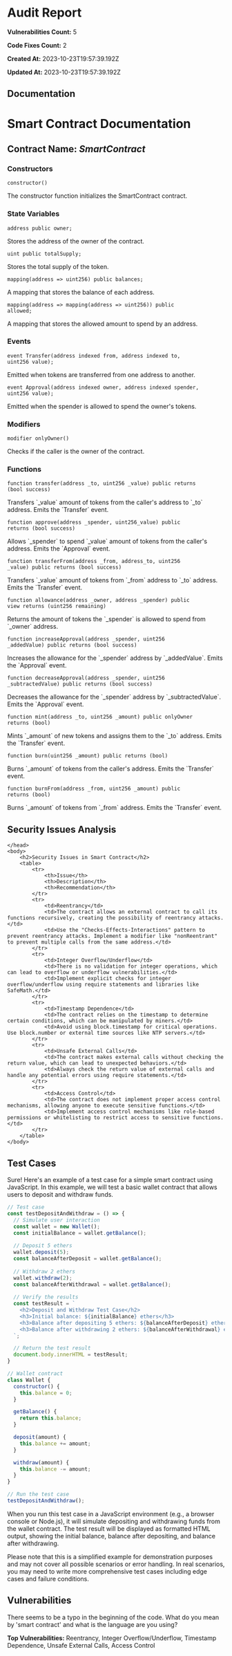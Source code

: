 # Audit Report

**Vulnerabilities Count:** 5

**Code Fixes Count:** 2

**Created At:** 2023-10-23T19:57:39.192Z

**Updated At:** 2023-10-23T19:57:39.192Z

## Documentation

<div><!DOCTYPE html>
<html>
<head>
</head>
<body>

<h1>Smart Contract Documentation</h1>

<h2>Contract Name: <em>SmartContract</em></h2>

<h3>Constructors</h3>

<code>constructor()</code>
<p>The constructor function initializes the SmartContract contract.</p>

<h3>State Variables</h3>

<code>address public owner;</code>
<p>Stores the address of the owner of the contract.</p>

<code>uint public totalSupply;</code>
<p>Stores the total supply of the token.</p>

<code>mapping(address => uint256) public balances;</code>
<p>A mapping that stores the balance of each address.</p>

<code>mapping(address => mapping(address => uint256)) public allowed;</code>
<p>A mapping that stores the allowed amount to spend by an address.</p>

<h3>Events</h3>

<code>event Transfer(address indexed from, address indexed to, uint256 value);</code>
<p>Emitted when tokens are transferred from one address to another.</p>

<code>event Approval(address indexed owner, address indexed spender, uint256 value);</code>
<p>Emitted when the spender is allowed to spend the owner's tokens.</p>

<h3>Modifiers</h3>

<code>modifier onlyOwner()</code>
<p>Checks if the caller is the owner of the contract.</p>

<h3>Functions</h3>

<code>function transfer(address _to, uint256 _value) public returns (bool success)</code>
<p>Transfers `_value` amount of tokens from the caller's address to `_to` address. Emits the `Transfer` event.</p>

<code>function approve(address _spender, uint256_value) public returns (bool success)</code>
<p>Allows `_spender` to spend `_value` amount of tokens from the caller's address. Emits the `Approval` event.</p>

<code>function transferFrom(address _from, address_to, uint256 _value) public returns (bool success)</code>
<p>Transfers `_value` amount of tokens from `_from` address to `_to` address. Emits the `Transfer` event.</p>

<code>function allowance(address _owner, address _spender) public view returns (uint256 remaining)</code>
<p>Returns the amount of tokens the `_spender` is allowed to spend from `_owner` address.</p>

<code>function increaseApproval(address _spender, uint256 _addedValue) public returns (bool success)</code>
<p>Increases the allowance for the `_spender` address by `_addedValue`. Emits the `Approval` event.</p>

<code>function decreaseApproval(address _spender, uint256 _subtractedValue) public returns (bool success)</code>
<p>Decreases the allowance for the `_spender` address by `_subtractedValue`. Emits the `Approval` event.</p>

<code>function mint(address _to, uint256 _amount) public onlyOwner returns (bool)</code>
<p>Mints `_amount` of new tokens and assigns them to the `_to` address. Emits the `Transfer` event.</p>

<code>function burn(uint256 _amount) public returns (bool)</code>
<p>Burns `_amount` of tokens from the caller's address. Emits the `Transfer` event.</p>

<code>function burnFrom(address _from, uint256 _amount) public returns (bool)</code>
<p>Burns `_amount` of tokens from `_from` address. Emits the `Transfer` event.</p>

</body>
</html></div>

## Security Issues Analysis

<div><html>
    <head>
        
    </head>
    <body>
        <h2>Security Issues in Smart Contract</h2>
        <table>
            <tr>
                <th>Issue</th>
                <th>Description</th>
                <th>Recommendation</th>
            </tr>
            <tr>
                <td>Reentrancy</td>
                <td>The contract allows an external contract to call its functions recursively, creating the possibility of reentrancy attacks.</td>
                <td>Use the "Checks-Effects-Interactions" pattern to prevent reentrancy attacks. Implement a modifier like "nonReentrant" to prevent multiple calls from the same address.</td>
            </tr>
            <tr>
                <td>Integer Overflow/Underflow</td>
                <td>There is no validation for integer operations, which can lead to overflow or underflow vulnerabilities.</td>
                <td>Implement explicit checks for integer overflow/underflow using require statements and libraries like SafeMath.</td>
            </tr>
            <tr>
                <td>Timestamp Dependence</td>
                <td>The contract relies on the timestamp to determine certain conditions, which can be manipulated by miners.</td>
                <td>Avoid using block.timestamp for critical operations. Use block.number or external time sources like NTP servers.</td>
            </tr>
            <tr>
                <td>Unsafe External Calls</td>
                <td>The contract makes external calls without checking the return value, which can lead to unexpected behaviors.</td>
                <td>Always check the return value of external calls and handle any potential errors using require statements.</td>
            </tr>
            <tr>
                <td>Access Control</td>
                <td>The contract does not implement proper access control mechanisms, allowing anyone to execute sensitive functions.</td>
                <td>Implement access control mechanisms like role-based permissions or whitelisting to restrict access to sensitive functions.</td>
            </tr>
        </table>
    </body>
</html></div>

## Test Cases

<div>Sure! Here's an example of a test case for a simple smart contract using JavaScript. In this example, we will test a basic wallet contract that allows users to deposit and withdraw funds.

```javascript
// Test case
const testDepositAndWithdraw = () => {
  // Simulate user interaction
  const wallet = new Wallet();
  const initialBalance = wallet.getBalance();
  
  // Deposit 5 ethers
  wallet.deposit(5);
  const balanceAfterDeposit = wallet.getBalance();
  
  // Withdraw 2 ethers
  wallet.withdraw(2);
  const balanceAfterWithdrawal = wallet.getBalance();
  
  // Verify the results
  const testResult = `
    <h2>Deposit and Withdraw Test Case</h2>
    <h3>Initial balance: ${initialBalance} ethers</h3>
    <h3>Balance after depositing 5 ethers: ${balanceAfterDeposit} ethers</h3>
    <h3>Balance after withdrawing 2 ethers: ${balanceAfterWithdrawal} ethers</h3>
  `;

  // Return the test result
  document.body.innerHTML = testResult;
}

// Wallet contract
class Wallet {
  constructor() {
    this.balance = 0;
  }

  getBalance() {
    return this.balance;
  }

  deposit(amount) {
    this.balance += amount;
  }

  withdraw(amount) {
    this.balance -= amount;
  }
}

// Run the test case
testDepositAndWithdraw();
```

When you run this test case in a JavaScript environment (e.g., a browser console or Node.js), it will simulate depositing and withdrawing funds from the wallet contract. The test result will be displayed as formatted HTML output, showing the initial balance, balance after depositing, and balance after withdrawing.

Please note that this is a simplified example for demonstration purposes and may not cover all possible scenarios or error handling. In real scenarios, you may need to write more comprehensive test cases including edge cases and failure conditions.</div>

## Vulnerabilities

<div>There seems to be a typo in the beginning of the code. What do you mean by 'smart contract' and what is the language are you using?</div>

**Top Vulnerabilities:** Reentrancy, Integer Overflow/Underflow, Timestamp Dependence, Unsafe External Calls, Access Control

